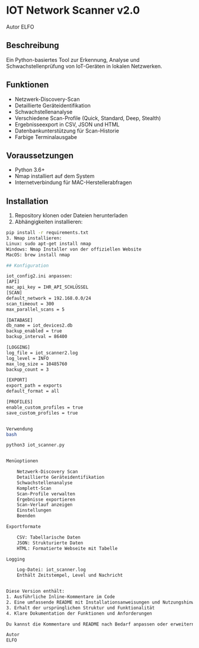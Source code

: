 # IOT Network Scanner v2.0
Autor
ELFO

## Beschreibung
Ein Python-basiertes Tool zur Erkennung, Analyse und Schwachstellenprüfung von IoT-Geräten in lokalen Netzwerken.

## Funktionen
- Netzwerk-Discovery-Scan
- Detaillierte Geräteidentifikation
- Schwachstellenanalyse
- Verschiedene Scan-Profile (Quick, Standard, Deep, Stealth)
- Ergebnisseexport in CSV, JSON und HTML
- Datenbankunterstützung für Scan-Historie
- Farbige Terminalausgabe

## Voraussetzungen
- Python 3.6+
- Nmap installiert auf dem System
- Internetverbindung für MAC-Herstellerabfragen

## Installation
1. Repository klonen oder Dateien herunterladen
2. Abhängigkeiten installieren:
```bash
pip install -r requirements.txt
3. Nmap installieren:
Linux: sudo apt-get install nmap
Windows: Nmap Installer von der offiziellen Website
MacOS: brew install nmap

## Konfiguration

iot_config2.ini anpassen:
[API]
mac_api_key = IHR_API_SCHLÜSSEL
[SCAN]
default_network = 192.168.0.0/24
scan_timeout = 300
max_parallel_scans = 5

[DATABASE]
db_name = iot_devices2.db
backup_enabled = true
backup_interval = 86400

[LOGGING]
log_file = iot_scanner2.log
log_level = INFO
max_log_size = 10485760
backup_count = 3

[EXPORT]
export_path = exports
default_format = all

[PROFILES]
enable_custom_profiles = true
save_custom_profiles = true


Verwendung
bash

python3 iot_scanner.py


Menüoptionen

    Netzwerk-Discovery Scan
    Detaillierte Geräteidentifikation
    Schwachstellenanalyse
    Komplett-Scan
    Scan-Profile verwalten
    Ergebnisse exportieren
    Scan-Verlauf anzeigen
    Einstellungen
    Beenden

Exportformate

    CSV: Tabellarische Daten
    JSON: Strukturierte Daten
    HTML: Formatierte Webseite mit Tabelle

Logging

    Log-Datei: iot_scanner.log
    Enthält Zeitstempel, Level und Nachricht


Diese Version enthält:
1. Ausführliche Inline-Kommentare im Code
2. Eine umfassende README mit Installationsanweisungen und Nutzungshinweisen
3. Erhalt der ursprünglichen Struktur und Funktionalität
4. Klare Dokumentation der Funktionen und Anforderungen

Du kannst die Kommentare und README nach Bedarf anpassen oder erweitern. Soll ich bestimmte Abschnitte noch detaillierter kommentieren?

Autor
ELFO
